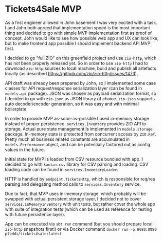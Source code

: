 # Tickets4Sale MVP

As a first engineer allowed in John basement I was very excited with a task.
I and John both agreed that implementation speed is the most important thing 
and decided to go with simple MVP implementation first as proof of concept.
John would like to see how possible web app and UX can look like, but to make
frontend app possible I should implement backend API MVP first.

I decided to go "full ZIO" on this greenfield project and use `zio-http`, which has
not been properly released yet. So in order to use `zio-http` I had to download `zio-http` sources 
to local machine, build and publish all artefacts locally (as described https://github.com/zio/zio-http/issues/1473).

API draft was already been prepared by John, so I implemented some case classes for API request/response
serialization layer (can be found in `models.api` package). JSON was chosen as payload serialization format, 
so I decided to go with `zio-json` as JSON library of choice. `zio-json` supports auto decoder/encoder generation, 
so it was easy and with minimal boilerplate.

In order to provide MVP as-soon-as-possible I used in-memory storage instead of proper persistence.
`services.Inventory` provides ZIO API to storage. Actual pure state management is implemented in
`models.storage` package. In-memory state is protected from concurrent access by `ZIO.Ref`.
Pretty much all business related constants are accumulated in `models.Performance` object,
and can be potentially factored out as config values in the future.

Initial state for MVP is loaded from CSV resource bundled with app. I decided to go with
`kantan.csv` library for CSV parsing and loading. CSV loading code can be found in 
`services.InventoryLoader`.

HTTP is handled by `endpoint.TicketsHttp`, which is responsible for req/res parsing and
delegating method calls to `services.Inventory` service.

Due to fact, that MVP uses in-memory storage, which probably will be swapped with actual
persistent storage layer, I decided not to cover `services.InMemoryInventory` with unit tests,
but rather cover the whole app with suite of integration tests (which can be used as reference
for testing with future persistence layer).

App can be executed via `sbt run` command (but you should prepare local `zio-http` snapshots first!)
or via Docker command `docker run -p 8080:8080 ploddi/tickets4sale:latest`